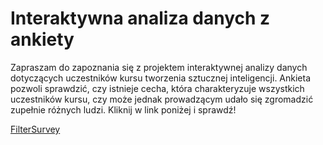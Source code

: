 # Interaktywna analiza danych z ankiety

Zapraszam do zapoznania się z projektem interaktywnej analizy danych
dotyczących uczestników kursu tworzenia sztucznej inteligencji. Ankieta pozwoli sprawdzić, czy istnieje cecha, która charakteryzuje wszystkich uczestników kursu, czy może jednak prowadzącym udało się zgromadzić zupełnie różnych ludzi.
Kliknij w link poniżej i sprawdź!

<a href="https://filtersurveyapp.streamlit.app/" class="md-button md-button--primary" target='_blank'>FilterSurvey</a>


